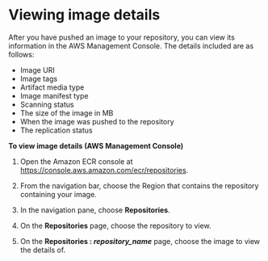 # Viewing image details<a name="image-info"></a>

After you have pushed an image to your repository, you can view its information in the AWS Management Console\. The details included are as follows:
+ Image URI
+ Image tags
+ Artifact media type
+ Image manifest type
+ Scanning status
+ The size of the image in MB
+ When the image was pushed to the repository
+ The replication status

**To view image details \(AWS Management Console\)**

1. Open the Amazon ECR console at [https://console\.aws\.amazon\.com/ecr/repositories](https://console.aws.amazon.com/ecr/repositories)\.

1. From the navigation bar, choose the Region that contains the repository containing your image\.

1. In the navigation pane, choose **Repositories**\.

1. On the **Repositories** page, choose the repository to view\.

1. On the **Repositories : *repository\_name*** page, choose the image to view the details of\.